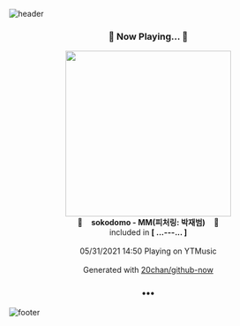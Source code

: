 ![header](https://capsule-render.vercel.app/api?type=wave&height=170&section=header&text=Hi.%20I'm%20SHIFT&fontColor=090707&fontAlignX=45&fontAlignY=65&fontSize=100)

<h3 align="center">🎵 Now Playing... 🎵</h3>
<p align="center">
  <a href="https://music.youtube.com/watch?v=DIGAvNcBO1Y">
    <img width="300" src="https://lh3.googleusercontent.com/-41iE77nnj6FbS1K0OYktLbH9vIoxMfN4osNuMcXcvmsBCEQNjmVNZ5IUbz6ZWdfST8DY6dyIKwWDrKc">
  </a>
  <br>
  🎵&nbsp&nbsp&nbsp <b>sokodomo - MM(피처링: 박재범)</b> &nbsp&nbsp&nbsp🎵
  <br>
  included in <b>[ ...---... ]</b>
  
  <br />
  <br />
  05/31/2021 14:50 Playing on YTMusic
  <br />
  <br />
  Generated with <a href="https://github.com/20chan/github-now">20chan/github-now</a>
</p>

<h3 align="center">•••</h3>

![footer](https://capsule-render.vercel.app/api?type=wave&height=150&section=footer)

